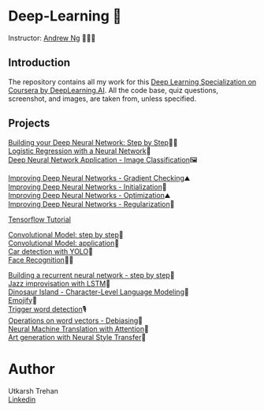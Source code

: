 # Deep-Learning 🧠


Instructor: [Andrew Ng](https://www.andrewng.org/) 👨🏻‍🏫

## Introduction

The repository contains all my work for this [Deep Learning Specialization on Coursera by DeepLearning.AI](https://www.coursera.org/specializations/deep-learning). All the code base, quiz questions, screenshot, and images, are taken from, unless specified.



## Projects

[Building your Deep Neural Network: Step by Step](https://github.com/UtkarshTrehan-icloud/Deep-Learning/tree/master/Building%20your%20Deep%20Neural%20Network%20Step%20by%20Step)👶🏻  
[Logistic Regression with a Neural Network](https://github.com/UtkarshTrehan-icloud/Deep-Learning/tree/master/Logistic%20Regression%20with%20a%20Neural%20Network)🧠  
[Deep Neural Network Application - Image Classification](https://github.com/UtkarshTrehan-icloud/Deep-Learning/tree/master/Deep%20Neural%20Network%20Application%20-%20Image%20Classification)🖼  

[Improving Deep Neural Networks - Gradient Checking](https://github.com/UtkarshTrehan-icloud/Deep-Learning/tree/master/Improving%20Deep%20Neural%20Networks%20-%20%20Gradient%20Checking)⛰  
[Improving Deep Neural Networks - Initialization](https://github.com/UtkarshTrehan-icloud/Deep-Learning/tree/master/Improving%20Deep%20Neural%20Networks%20-%20%20Initialization)🧶  
[Improving Deep Neural Networks - Optimization](https://github.com/UtkarshTrehan-icloud/Deep-Learning/tree/master/Improving%20Deep%20Neural%20Networks%20-%20%20Optimization)⛰  
[Improving Deep Neural Networks - Regularization](https://github.com/UtkarshTrehan-icloud/Deep-Learning/tree/master/Improving%20Deep%20Neural%20Networks%20-%20%20Regularization)🥅  

[Tensorflow Tutorial]()  

[Convolutional Model: step by step](https://github.com/UtkarshTrehan-icloud/Deep-Learning/tree/master/Convolutional%20Model%20step%20by%20step)👶  
[Convolutional Model: application](https://github.com/UtkarshTrehan-icloud/Deep-Learning/tree/master/Convolution%20model%20-%20Application)🧠  
[Car detection with YOLO](https://github.com/UtkarshTrehan-icloud/Deep-Learning/tree/master/Car%20detection%20with%20YOLO)🚗  
[Face Recognition](https://github.com/UtkarshTrehan-icloud/Deep-Learning/tree/master/Face%20Recognition)👨🏻  


[Building a recurrent neural network - step by step](https://github.com/UtkarshTrehan-icloud/Deep-Learning/tree/master/Building%20your%20Deep%20Neural%20Network%20Step%20by%20Step)🧠  
[Jazz improvisation with LSTM](https://github.com/UtkarshTrehan-icloud/Deep-Learning/tree/master/Jazz%20improvisation%20with%20LSTM)🎺  
[Dinosaur Island - Character-Level Language Modeling](https://github.com/UtkarshTrehan-icloud/Deep-Learning/tree/master/Dinosaur%20Island%20-%20Character-Level%20Language%20Modeling)🦕  
[Emojify](https://github.com/UtkarshTrehan-icloud/Deep-Learning/tree/master/Emojify)🤖  
[Trigger word detection](https://github.com/UtkarshTrehan-icloud/Deep-Learning/tree/master/Trigger%20word%20detection)🎙  
[Operations on word vectors - Debiasing](https://github.com/UtkarshTrehan-icloud/Deep-Learning/tree/master/Operations%20on%20word%20vectors%20-%20Debiasing)🧠  
[Neural Machine Translation with Attention](https://github.com/UtkarshTrehan-icloud/Deep-Learning/tree/master/Neural%20Machine%20Translation%20with%20Attention)🧠  
[Art generation with Neural Style Transfer](https://github.com/UtkarshTrehan-icloud/Deep-Learning/tree/master/Art%20generation%20with%20Neural%20Style%20Transfer)🎨  

# Author
Utkarsh Trehan  
[Linkedin](https://www.linkedin.com/in/utkarsh-trehan-653144b5/)
